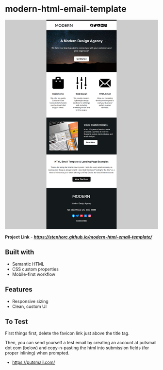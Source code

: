 # modern-html-email-template

![Modern HTML Email Template - Desktop View](https://github.com/stephorc/modern-html-email-template/blob/main/Modern-HTML-Email-Template.png)

**Project Link** - ***https://stephorc.github.io/modern-html-email-template/***

## Built with

- Semantic HTML
- CSS custom properties
- Mobile-first workflow

## Features

- Responsive sizing
- Clean, custom UI

## To Test

First things first, delete the favicon link just above the title tag.

Then, you can send yourself a test email by creating an account at putsmail dot com (below) and copy-n-pasting the html into submission fields (for proper inlining) when prompted.

- https://putsmail.com/
